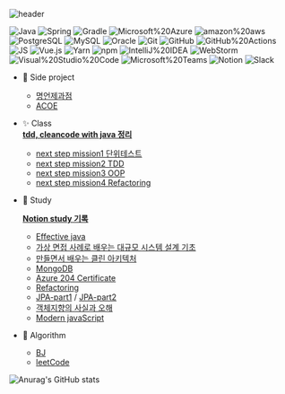 ![header](https://capsule-render.vercel.app/api?type=waving&color=timeGradient&height=200&section=header&text=Hyez👋&fontSize=50&animation=twinkling)

![Java](https://img.shields.io/badge/Java-007396.svg?&style=for-the-badge&logo=Java&logoColor=white)
![Spring](https://img.shields.io/badge/Spring-6DB33F.svg?&style=for-the-badge&logo=Spring&logoColor=white)
![Gradle](https://img.shields.io/badge/Gradle-02303A.svg?&style=for-the-badge&logo=Gradle&logoColor=white)
![Microsoft%20Azure](https://img.shields.io/badge/Microsoft%20Azure-0078D4.svg?&style=for-the-badge&logo=Microsoft%20Azure&logoColor=white)
![amazon%20aws](https://img.shields.io/badge/amazon%20aws-232F3E.svg?&style=for-the-badge&logo=amazon%20aws&logoColor=white)
![PostgreSQL](https://img.shields.io/badge/PostgreSQL-4169E1.svg?&style=for-the-badge&logo=PostgreSQL&logoColor=white)
![MySQL](https://img.shields.io/badge/MySQL-4479A1.svg?&style=for-the-badge&logo=MySQL&logoColor=white)
![Oracle](https://img.shields.io/badge/Oracle-F80000.svg?&style=for-the-badge&logo=Oracle&logoColor=white)
![Git](https://img.shields.io/badge/Git-F05032.svg?&style=for-the-badge&logo=Git&logoColor=white)
![GitHub](https://img.shields.io/badge/GitHub-181717.svg?&style=for-the-badge&logo=GitHub&logoColor=white)
![GitHub%20Actions](https://img.shields.io/badge/GitHub%20Actions-2088FF.svg?&style=for-the-badge&logo=GitHub%20Actions&logoColor=white)
![JS](https://img.shields.io/badge/JavaScript-F7DF1E.svg?&style=for-the-badge&logo=JavaScript&logoColor=white)
![Vue.js](https://img.shields.io/badge/Vue.js-4FC08D.svg?&style=for-the-badge&logo=Vue.js&logoColor=white)
![Yarn](https://img.shields.io/badge/Yarn-2C8EBB.svg?&style=for-the-badge&logo=Yarn&logoColor=white)
![npm](https://img.shields.io/badge/npm-CB3837.svg?&style=for-the-badge&logo=npm&logoColor=white)
![IntelliJ%20IDEA](https://img.shields.io/badge/IntelliJ%20IDEA-400080.svg?&style=for-the-badge&logo=IntelliJ%20IDEA&logoColor=white)
![WebStorm](https://img.shields.io/badge/WebStorm-00BFFF.svg?&style=for-the-badge&logo=WebStorm&logoColor=white)
![Visual%20Studio%20Code](https://img.shields.io/badge/Visual%20Studio%20Code-007ACC.svg?&style=for-the-badge&logo=Visual%20Studio%20Code&logoColor=white)
![Microsoft%20Teams](https://img.shields.io/badge/Microsoft%20Teams-6264A7.svg?&style=for-the-badge&logo=Microsoft%20Teams&logoColor=white)
![Notion](https://img.shields.io/badge/Notion-000000.svg?&style=for-the-badge&logo=Notion&logoColor=white)
![Slack](https://img.shields.io/badge/Slack-4A154B.svg?&style=for-the-badge&logo=Slack&logoColor=white)
    
- 🌱 Side project
  - [명언제과점](https://github.com/DDD-Community/PINGPONG-SERVER)
  - [ACOE](https://github.com/14-team13/acoe-backend)
    
- ✨ Class  
  **[tdd, cleancode with java 정리](https://chartreuse-guava-e87.notion.site/TDD-with-Java-621eb908b1054042ad6be44d469b32c0)**
  - [next step mission1 단위테스트](https://github.com/Hyesooo/java-racingcar)
  - [next step mission2 TDD](https://github.com/Hyesooo/java-lotto)
  - [next step mission3 OOP](https://github.com/Hyesooo/java-ladder)
  - [next step mission4 Refactoring](https://github.com/Hyesooo/java-lms)
 
- 💬 Study

  **[Notion study 기록](https://chartreuse-guava-e87.notion.site/STUDY-cc081138410945b1b80399eb90a1a3ff)**
       
  - [Effective java](https://github.com/EffectiveJava-Spring-StudyGroup/presentation)
  - [가상 면접 사례로 배우는 대규모 시스템 설계 기초](https://chartreuse-guava-e87.notion.site/249bf543909340eab80a7945591ce554)
  - [만들면서 배우는 클린 아키텍처](https://chartreuse-guava-e87.notion.site/47df71df5eb4434b89260332a34213a2)
  - [MongoDB](https://chartreuse-guava-e87.notion.site/MongoDB-539d534b9bfc462699b7a58760430efa)
  - [Azure 204 Certificate](https://github.com/Hyesooo/azure_az204)
  - [Refactoring](https://github.com/read-with-us/refactoring)
  - [JPA-part1](https://github.com/Hyesooo/JPA) / [JPA-part2](https://chartreuse-guava-e87.notion.site/JPA-414851068c3f48eeb00395b060890bf5)
  - [객체지향의 사실과 오해](https://github.com/Hyesooo/theEssenceOfObjectOrientation)
  - [Modern javaScript](https://github.com/Hyesooo/modernJS)


 
- 🤔 Algorithm
  - [BJ](https://github.com/Algo-sadang)
  - [leetCode](https://github.com/Hyesooo/LeetCode)



![Anurag's GitHub stats](https://github-readme-stats.vercel.app/api?username=hyesooo&show_icons=true&theme=radical)

<!--
**Hyesooo/Hyesooo** is a ✨ _special_ ✨ repository because its `README.md` (this file) appears on your GitHub profile.

Here are some ideas to get you started:

- 🔭 I’m currently working on ...
- 🌱 I’m currently learning ...
- 👯 I’m looking to collaborate on ...
- 🤔 I’m looking for help with ...
- 💬 Ask me about ...
- 📫 How to reach me: ...
- 😄 Pronouns: ...
- ⚡ Fun fact: ...
-->
